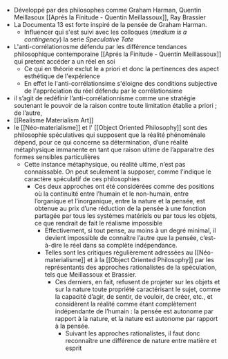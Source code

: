 - Développé par des philosophes comme Graham Harman, Quentin Meillasoux [[Aprés la Finitude - Quentin Meillassoux]], Ray Brassier
- La Documenta 13 est forte inspiré de la pensée de Graham Harman.
	- Influencer qui s'est suivi avec les colloques (*medium is a contingency*) la serie *Speculative Tate*
- L'anti-corrélationosme défendu par les différence tendances philosophique contemporaine [[Aprés la Finitude - Quentin Meillassoux]] qui pretent accéder a un réel en soi
	- Ce qui en théorie exclut le a priori et donc la pertinences des aspect esthétique de l'expérience
	- En effet le l'anti-corrélationsime s'éloigne des conditions subjective de l'appréciation du réel défendu par le corrélationsime
- il s’agit de redéfinir l’anti-corrélationnisme comme une stratégie soutenant le pouvoir de la raison contre toute limitation établie a priori ;
  de l’autre,
- [[Realisme Materialism Art]]
- le [[Néo-materialisme]] et l' [[Object Oriented Philosophy]] sont des philosophie spéculatives qui supposent que la réalité phénoménale dépend,
  pour ce qui concerne sa détermination, d’une réalité métaphysique immanente en tant que raison ultime de l’apparaitre des formes sensibles
  particulières
	- Cette instance métaphysique, ou réalité ultime, n’est pas connaissable. On peut seulement la supposer, comme l’indique le caractère
	  spéculatif de ces philosophies
		- Ces deux approches ont été considérées comme des positions où la continuité entre l’humain et le non-humain, entre l’organique et l’inorganique, entre la nature et la pensée, est obtenue au prix d’une réduction de la pensée à une fonction partagée par tous les systèmes matériels ou par tous les objets, ce que rendrait de fait le réalisme impossible
			- Effectivement, si tout pense, au moins à un degré minimal, il devient impossible de connaître l’autre que la pensée, c’est-à-dire le réel dans sa complète indépendance.
			- Telles sont les critiques régulièrement adressées au [[Néo-materialisme]] et à la [[Object Oriented Philosophy]] par les représentants
			  des approches rationalistes de la spéculation, tels que Meillassoux et Brassier.
				- Ces derniers, en fait, refusent de projeter sur les objets et sur la nature toute propriété caractérisant le sujet, comme la capacité d’agir, de sentir, de vouloir, de créer, etc., et considèrent la réalité comme étant complètement indépendante de l’humain : la pensée est autonome par rapport à la nature, et la nature est autonome par rapport à la pensée.
					- Suivant les approches rationalistes, il faut donc reconnaître une différence de nature entre matière et esprit